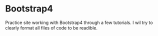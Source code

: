 # Bootstrap4
Practice site working with Bootstrap4 through a few tutorials. I wil try to clearly format all files of code to be readible.
